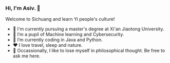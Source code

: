 ### Hi, I'm Asiv. 👋
Welcome to Sichuang and learn Yi people's culture!
- 🔭 I'm currently pursuing a master's degree at Xi'an Jiaotong University.
- 🌱 I’m a pupil of Machine learning and Cybersecurity.
- 🤔 I’m currently coding in Java and Python.
- ❤️ I love travel, sleep and nature.
- 💬 Occassionally, I like to lose myself in philosophical thought. Be free to ask me here.

